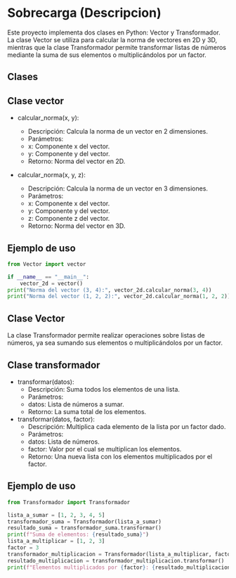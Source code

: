 
# Sobrecarga (Descripcion)

Este proyecto implementa dos clases en Python: Vector y Transformador. La clase Vector se utiliza para calcular la norma de vectores en 2D y 3D, mientras que la clase Transformador permite transformar listas de números mediante la suma de sus elementos o multiplicándolos por un factor.
## Clases

## Clase vector

* calcular_norma(x, y):
  * Descripción: Calcula la norma de un vector en 2   dimensiones.
  * Parámetros:
  * x: Componente x del vector.
  * y: Componente y del vector.
  * Retorno: Norma del vector en 2D.

* calcular_norma(x, y, z):
  * Descripción: Calcula la norma de un vector en 3 dimensiones.
  * Parámetros:
  * x: Componente x del vector.
  * y: Componente y del vector.
  * z: Componente z del vector.
  * Retorno: Norma del vector en 3D.
## Ejemplo de uso

```python
from Vector import vector

if __name__ == "__main__":
    vector_2d = vector()
print("Norma del vector (3, 4):", vector_2d.calcular_norma(3, 4))   
print("Norma del vector (1, 2, 2):", vector_2d.calcular_norma(1, 2, 2))
```

## Clase Vector

La clase Transformador permite realizar operaciones sobre listas de números, ya sea sumando sus elementos o multiplicándolos por un factor.
## Clase transformador

* transformar(datos):
  * Descripción: Suma todos los elementos de una lista.
  * Parámetros:
  * datos: Lista de números a sumar.
  * Retorno: La suma total de los elementos.
* transformar(datos, factor):
  * Descripción: Multiplica cada elemento de la lista por un factor dado.
  * Parámetros:
  * datos: Lista de números.
  * factor: Valor por el cual se multiplican los elementos.
  * Retorno: Una nueva lista con los elementos multiplicados por el factor.
## Ejemplo de uso

```python
from Transformador import Transformador

lista_a_sumar = [1, 2, 3, 4, 5]
transformador_suma = Transformador(lista_a_sumar)
resultado_suma = transformador_suma.transformar()
print(f"Suma de elementos: {resultado_suma}")  
lista_a_multiplicar = [1, 2, 3]
factor = 3
transformador_multiplicacion = Transformador(lista_a_multiplicar, factor)
resultado_multiplicacion = transformador_multiplicacion.transformar()
print(f"Elementos multiplicados por {factor}: {resultado_multiplicacion}") 
```